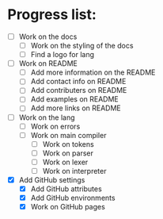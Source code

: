 # Progress list:
- [ ] Work on the docs
  - [ ] Work on the styling of the docs
  - [ ] Find a logo for lang
- [ ] Work on README
  - [ ] Add more information on the README
  - [ ] Add contact info on README
  - [ ] Add contributers on README
  - [ ] Add examples on README
  - [ ] Add more links on README
- [ ] Work on the lang
  - [ ] Work on errors
  - [ ] Work on main compiler
    - [ ] Work on tokens
    - [ ] Work on parser
    - [ ] Work on lexer
    - [ ] Work on interpreter
- [x] Add GitHub settings
  - [x] Add GitHub attributes 
  - [x] Add GitHub environments
  - [x] Work on GitHub pages
